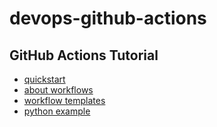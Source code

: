 # devops-github-actions


## GitHub Actions Tutorial

* [quickstart](https://docs.github.com/en/actions/get-started/quickstart)
* [about workflows](https://docs.github.com/en/actions/concepts/workflows-and-actions/about-workflows)
* [workflow templates](https://github.com/actions/starter-workflows/)
* [python example](https://github.com/actions/starter-workflows/blob/main/ci/python-app.yml)
